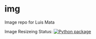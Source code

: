 # img
Image repo for Luis Mata

Image Resizeing Status:
[![Python package](https://github.com/luismata5656/img/actions/workflows/github-actions-demo.yml/badge.svg)](https://github.com/luismata5656/img/actions/workflows/github-actions-demo.yml)